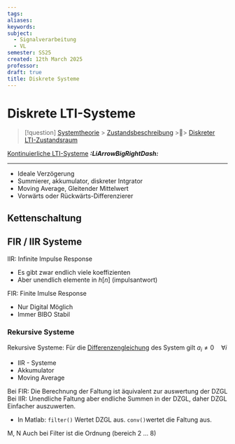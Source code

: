 ```yaml
---
tags: 
aliases: 
keywords: 
subject:
  - Signalverarbeitung
  - VL
semester: SS25
created: 12th March 2025
professor:
draft: true
title: Diskrete Systeme
---
```


# Diskrete LTI-Systeme

> [!question] [Systemtheorie]({MOC}%20Systemtheorie.md) > [Zustandsbeschreibung](Zustandsgleichungen.md) >📍> [Diskreter LTI-Zustandsraum](Diskreter%20LTI-Zustandsraum.md)

[Kontinuierliche LTI-Systeme](LTI-Systeme.md) ***:LiArrowBigRightDash:***

---

- Ideale Verzögerung
- Summierer, akkumulator, diskreter Intgrator
- Moving Average, Gleitender Mittelwert
- Vorwärts oder Rückwärts-Differenzierer

## Kettenschaltung

## FIR / IIR Systeme

IIR: Infinite Impulse Response
- Es gibt zwar endlich viele koeffizienten
- Aber unendlich elemente in $h[n]$ (impulsantwort)


FIR: Finite Imulse Response
- Nur Digital Möglich
- Immer BIBO Stabil


### Rekursive Systeme

Rekursive Systeme: Für die [Differenzengleichung](../Mathematik/Analysis/Differenzengleichung.md#^DZGL) des System gilt $a_{i}\neq 0 \quad\forall i$
- IIR - Systeme
- Akkumulator
- Moving Average

Bei FIR: Die Berechnung der Faltung ist äquivalent zur auswertung der DZGL
Bei IIR: Unendliche Faltung aber endliche Summen in der DZGL, daher DZGL Einfacher auszuwerten. 
- In Matlab: `filter()` Wertet DZGL aus. `conv()`wertet die Faltung aus.

M, N Auch bei Filter ist die Ordnung (bereich 2 ... 8)
